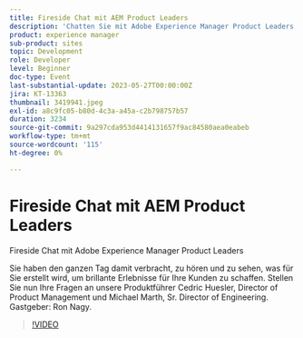 ```yaml
---
title: Fireside Chat mit AEM Product Leaders
description: 'Chatten Sie mit Adobe Experience Manager Product Leaders am KaminSie haben den ganzen Tag damit verbracht zu hören und zu sehen, was Sie aufbauen, um Ihren Kunden brillante Erlebnisse zu bieten. Stellen Sie nun Ihre Fragen an unsere Produktführer Cedric Huesler, Director of Product Management und Michael Marth, Sr. Director of Engineering. Gastgeber: Ron Nagy.'
product: experience manager
sub-product: sites
topic: Development
role: Developer
level: Beginner
doc-type: Event
last-substantial-update: 2023-05-27T00:00:00Z
jira: KT-13363
thumbnail: 3419941.jpeg
exl-id: a8c9fc05-b80d-4c3a-a45a-c2b798757b57
duration: 3234
source-git-commit: 9a297cda953d4414131657f9ac84580aea0eabeb
workflow-type: tm+mt
source-wordcount: '115'
ht-degree: 0%

---
```


# Fireside Chat mit AEM Product Leaders

Fireside Chat mit Adobe Experience Manager Product Leaders

Sie haben den ganzen Tag damit verbracht, zu hören und zu sehen, was für Sie erstellt wird, um brillante Erlebnisse für Ihre Kunden zu schaffen. Stellen Sie nun Ihre Fragen an unsere Produktführer Cedric Huesler, Director of Product Management und Michael Marth, Sr. Director of Engineering. Gastgeber: Ron Nagy.

>[!VIDEO](https://video.tv.adobe.com/v/3419941/?learn=on)
